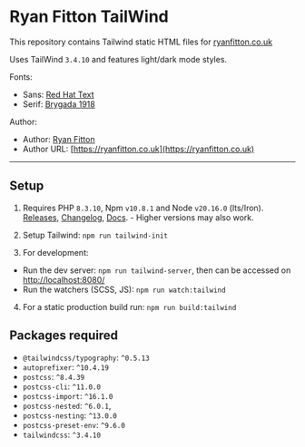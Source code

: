 # Ryan Fitton TailWind
This repository contains Tailwind static HTML files for [ryanfitton.co.uk](https://ryanfitton.co.uk)

Uses TailWind `3.4.10` and features light/dark mode styles.

Fonts:
* Sans: [Red Hat Text](https://fonts.google.com/specimen/Red+Hat+Text)
* Serif: [Brygada 1918](https://fonts.google.com/specimen/Brygada+1918)

Author: 
* Author: [Ryan Fitton](mailto:ryan@ryanfitton.co.uk)
* Author URL: [https://ryanfitton.co.uk](https://ryanfitton.co.uk)


-------------

## Setup

1. Requires PHP `8.3.10`, Npm `v10.8.1` and Node `v20.16.0` (lts/Iron). [Releases](https://nodejs.org/download/release/v20.16.0/), [Changelog](https://github.com/nodejs/node/blob/main/doc/changelogs/CHANGELOG_V20.md#20.16.0), [Docs](https://nodejs.org/dist/v20.16.0/docs/api/). - Higher versions may also work.

2. Setup Tailwind: `npm run tailwind-init`

3. For development:

  * Run the dev server: `npm run tailwind-server`, then can be accessed on [http://localhost:8080/](http://localhost:8080/)
  * Run the watchers (SCSS, JS): `npm run watch:tailwind`

4. For a static production build run: `npm run build:tailwind`


## Packages required

* `@tailwindcss/typography`: `^0.5.13`
* `autoprefixer`: `^10.4.19`
* `postcss`: `^8.4.39`
* `postcss-cli`: `^11.0.0`
* `postcss-import`: `^16.1.0`
* `postcss-nested`: `^6.0.1`,
* `postcss-nesting`: `^13.0.0`
* `postcss-preset-env`: `^9.6.0`
* `tailwindcss`: `^3.4.10`